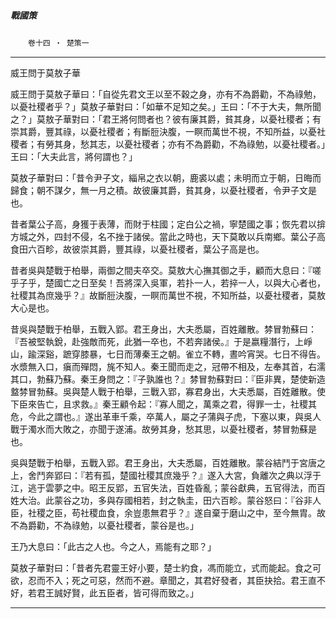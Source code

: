 

##### 戰國策
　　`卷十四 ‧ 楚策一`

* * *

威王問于莫敖子華

威王問于莫敖子華曰：「自從先君文王以至不穀之身，亦有不為爵勸，不為祿勉，以憂社稷者乎？」莫敖子華對曰：「如華不足知之矣。」王曰：「不于大夫，無所聞之？」莫敖子華對曰：「君王將何問者也？彼有廉其爵，貧其身，以憂社稷者；有崇其爵，豐其祿，以憂社稷者；有斷脰決腹，一瞑而萬世不視，不知所益，以憂社稷者；有勞其身，愁其志，以憂社稷者；亦有不為爵勸，不為祿勉，以憂社稷者。」王曰：「大夫此言，將何謂也？」

莫敖子華對曰：「昔令尹子文，緇帛之衣以朝，鹿裘以處；未明而立于朝，日晦而歸食；朝不謀夕，無一月之積。故彼廉其爵，貧其身，以憂社稷者，令尹子文是也。

昔者葉公子高，身獲于表薄，而財于柱國；定白公之禍，寧楚國之事；恢先君以揜方城之外，四封不侵，名不挫于諸侯。當此之時也，天下莫敢以兵南鄉。葉公子高食田六百畛，故彼崇其爵，豐其祿，以憂社稷者，葉公子高是也。

昔者吳與楚戰于柏舉，兩御之間夫卒交。莫敖大心撫其御之手，顧而大息曰：『嗟乎子乎，楚國亡之日至矣！吾將深入吳軍，若扑一人，若捽一人，以與大心者也，社稷其為庶幾乎？』故斷脰決腹，一瞑而萬世不視，不知所益，以憂社稷者，莫敖大心是也。

昔吳與楚戰于柏舉，五戰入郢。君王身出，大夫悉屬，百姓離散。棼冒勃蘇曰：『吾被堅執銳，赴強敵而死，此猶一卒也，不若奔諸侯。』于是嬴糧潛行，上崢山，踰深谿，蹠穿膝暴，七日而薄秦王之朝。雀立不轉，晝吟宵哭。七日不得告。水漿無入口，瘨而殫悶，旄不知人。秦王聞而走之，冠帶不相及，左奉其首，右濡其口，勃蘇乃蘇。秦王身問之：『子孰誰也？』棼冒勃蘇對曰：『臣非異，楚使新造盩棼冒勃蘇。吳與楚人戰于柏舉，三戰入郢，寡君身出，大夫悉屬，百姓離散。使下臣來告亡，且求救。』秦王顧令起：『寡人聞之，萬乘之君，得罪一士，社稷其危，今此之謂也。』遂出革車千乘，卒萬人，屬之子蒲與子虎，下塞以東，與吳人戰于濁水而大敗之，亦聞于遂浦。故勞其身，愁其思，以憂社稷者，棼冒勃蘇是也。

吳與楚戰于柏舉，五戰入郢。君王身出，大夫悉屬，百姓離散。蒙谷結鬥于宮唐之上，舍鬥奔郢曰：『若有孤，楚國社稷其庶幾乎？』遂入大宮，負離次之典以浮于江，逃于雲夢之中。昭王反郢，五官失法，百姓昏亂；蒙谷獻典，五官得法，而百姓大治。此蒙谷之功，多與存國相若，封之執圭，田六百畛。蒙谷怒曰：『谷非人臣，社稷之臣，苟社稷血食，余豈患無君乎？』遂自棄于磨山之中，至今無胄。故不為爵勸，不為祿勉，以憂社稷者，蒙谷是也。」

王乃大息曰：「此古之人也。今之人，焉能有之耶？」

莫敖子華對曰：「昔者先君靈王好小要，楚士約食，馮而能立，式而能起。食之可欲，忍而不入；死之可惡，然而不避。章聞之，其君好發者，其臣抉拾。君王直不好，若君王誠好賢，此五臣者，皆可得而致之。」

* * *

